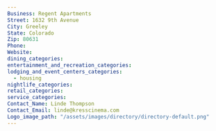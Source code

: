 ```yaml
---
Business: Regent Apartments
Street: 1632 9th Avenue
City: Greeley
State: Colorado
Zip: 80631
Phone:
Website:
dining_categories:
entertainment_and_recreation_categories:
lodging_and_event_centers_categories:
  - housing
nightlife_categories:
retail_categories:
service_categories:
Contact_Name: Linde Thompson
Contact_Email: linde@kresscinema.com
Logo_image_path: "/assets/images/directory/directory-default.png"
---
```



